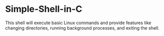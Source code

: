 # Simple-Shell-in-C
This shell will execute basic Linux commands and provide features like changing directories, running background processes, and exiting the shell.
